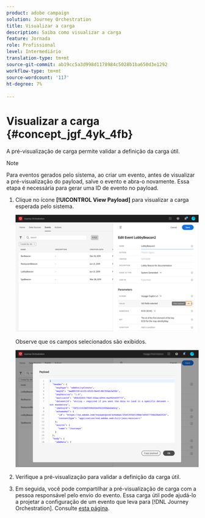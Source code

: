 ```yaml
---
product: adobe campaign
solution: Journey Orchestration
title: Visualizar a carga
description: Saiba como visualizar a carga
feature: Jornada
role: Profissional
level: Intermediário
translation-type: tm+mt
source-git-commit: ab19cc5a3d998d1178984c5028b1ba650d3e1292
workflow-type: tm+mt
source-wordcount: '117'
ht-degree: 7%

---
```




# Visualizar a carga {#concept_jgf_4yk_4fb}

A pré-visualização de carga permite validar a definição da carga útil.

>[!NOTE]
>
>Para eventos gerados pelo sistema, ao criar um evento, antes de visualizar a pré-visualização do payload, salve o evento e abra-o novamente. Essa etapa é necessária para gerar uma ID de evento no payload.

1. Clique no ícone **[!UICONTROL View Payload]** para visualizar a carga esperada pelo sistema.

   ![](../assets/journey13.png)

   Observe que os campos selecionados são exibidos.

   ![](../assets/journey14.png)

1. Verifique a pré-visualização para validar a definição da carga útil.

1. Em seguida, você pode compartilhar a pré-visualização de carga com a pessoa responsável pelo envio do evento. Essa carga útil pode ajudá-lo a projetar a configuração de um evento que leva para [!DNL Journey Orchestration]. Consulte [esta página](../event/additional-steps-to-send-events-to-journey-orchestration.md).
